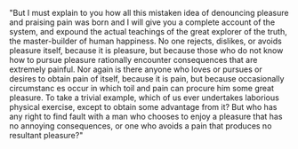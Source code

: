 "But I must explain to you how all this mistaken idea of denouncing
 pleasure and praising pain was born and I will give you a complete 
 account of the system, and expound the actual teachings of the great
  explorer of the truth, the master-builder of human happiness. No one 
  rejects, dislikes, or avoids pleasure itself, because it is pleasure,
   but because those who do not know how to pursue pleasure rationally 
   encounter consequences that are extremely painful. Nor again is 
   there anyone who loves or pursues or desires to obtain pain of
    itself, because it is pain, but because occasionally circumstanc
   es occur in which toil and pain can procure him some great pleasure.
    To take a trivial example, which of us ever undertakes laborious 
   physical exercise, except to obtain some advantage from it? But who
    has any right to find fault with a man who chooses to enjoy a 
    pleasure that has no annoying consequences, or one who avoids a 
    pain that produces no resultant pleasure?"